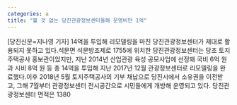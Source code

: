 ```yaml
---
categories: a
title: "볼 것 없는 당진관광정보센터올해 운영비만 1억"
---
```

[당진신문=지나영 기자] 14억을 투입해 리모델링을 마친 당진관광정보센터가 제대로 활용되지 못하고 있다.석문면 석문방조제로 1755에 위치한 당진관광정보센터는 당초 토지주택공사 홍보관이었지만, 지난 2014년 산업관광 육성 공모사업에 선정돼 국비 6억 원과 시비 8억 원 등 총 14억을 투입해 지난 2017년 12월 관광정보센터로 리모델링을 완료했다.이후 2018년 5월 토지주택공사의 기부 채납으로 당진시에서 소유권을 이전받고, 그해 7월부터 관광정보센터 전시공간으로 시민들에게 개방해 운영되고 있다. 당진관광정보센터 면적은 1380